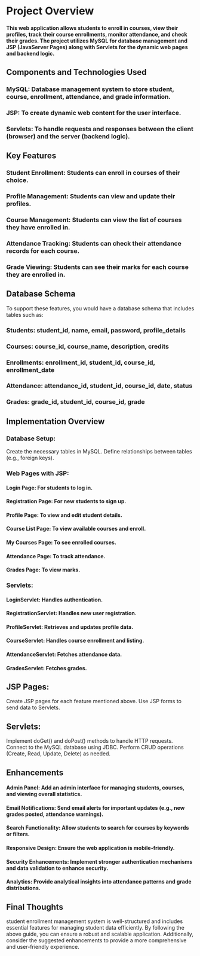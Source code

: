 # Project Overview
#### This web application allows students to enroll in courses, view their profiles, track their course enrollments, monitor attendance, and check their grades. The project utilizes MySQL for database management and JSP (JavaServer Pages) along with Servlets for the dynamic web pages and backend logic.

## Components and Technologies Used
### MySQL: Database management system to store student, course, enrollment, attendance, and grade information.
### JSP: To create dynamic web content for the user interface.
### Servlets: To handle requests and responses between the client (browser) and the server (backend logic).

## Key Features
### Student Enrollment: Students can enroll in courses of their choice.
### Profile Management: Students can view and update their profiles.
### Course Management: Students can view the list of courses they have enrolled in.
### Attendance Tracking: Students can check their attendance records for each course.
### Grade Viewing: Students can see their marks for each course they are enrolled in.

## Database Schema
To support these features, you would have a database schema that includes tables such as:

### Students: student_id, name, email, password, profile_details
### Courses: course_id, course_name, description, credits
### Enrollments: enrollment_id, student_id, course_id, enrollment_date
### Attendance: attendance_id, student_id, course_id, date, status
### Grades: grade_id, student_id, course_id, grade

## Implementation Overview
### Database Setup:
Create the necessary tables in MySQL.
Define relationships between tables (e.g., foreign keys).

### Web Pages with JSP:
#### Login Page: For students to log in.
#### Registration Page: For new students to sign up.
#### Profile Page: To view and edit student details.
#### Course List Page: To view available courses and enroll.
#### My Courses Page: To see enrolled courses.
#### Attendance Page: To track attendance.
#### Grades Page: To view marks.

### Servlets:
#### LoginServlet: Handles authentication.
#### RegistrationServlet: Handles new user registration.
#### ProfileServlet: Retrieves and updates profile data.
#### CourseServlet: Handles course enrollment and listing.
#### AttendanceServlet: Fetches attendance data.
#### GradesServlet: Fetches grades.

## JSP Pages:
Create JSP pages for each feature mentioned above.
Use JSP forms to send data to Servlets.

## Servlets:
Implement doGet() and doPost() methods to handle HTTP requests.
Connect to the MySQL database using JDBC.
Perform CRUD operations (Create, Read, Update, Delete) as needed.

## Enhancements
#### Admin Panel: Add an admin interface for managing students, courses, and viewing overall statistics.
#### Email Notifications: Send email alerts for important updates (e.g., new grades posted, attendance warnings).
#### Search Functionality: Allow students to search for courses by keywords or filters.
#### Responsive Design: Ensure the web application is mobile-friendly.
#### Security Enhancements: Implement stronger authentication mechanisms and data validation to enhance security.
#### Analytics: Provide analytical insights into attendance patterns and grade distributions.

## Final Thoughts
 student enrollment management system is well-structured and includes essential features for managing student data efficiently. By following the above guide, you can ensure a robust and scalable application. Additionally, consider the suggested enhancements to provide a more comprehensive and user-friendly experience.
